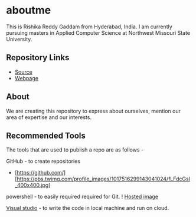 # aboutme

This is Rishika Reddy Gaddam from Hyderabad, India. I am currently pursuing masters in Applied Computer Science at Northwest Missouri State University. 

## Repository Links

- [Source](https://github.com/rishikareddygaddam/aboutme "aboutme")
- [Webpage](https://rishikareddygaddam.github.io/aboutme/ "webpage")

## About

We are creating this repository to express about ourselves, mention our area of expertise and our interests.

## Recommended Tools

The tools that are used to publish a repo are as follows -


GitHub - to create repositories 
- [https://github.com/]
 [https://pbs.twimg.com/profile_images/1017516299143041024/fLFdcGsl_400x400.jpg]

powershell - to easily required required for Git.
! [Hosted image](https://pbcdn1.podbean.com/imglogo/image-logo/1769310/powershell.png)

[Visual studio](https://visualstudio.microsoft.com/) - to write the code in local machine and run on cloud.












